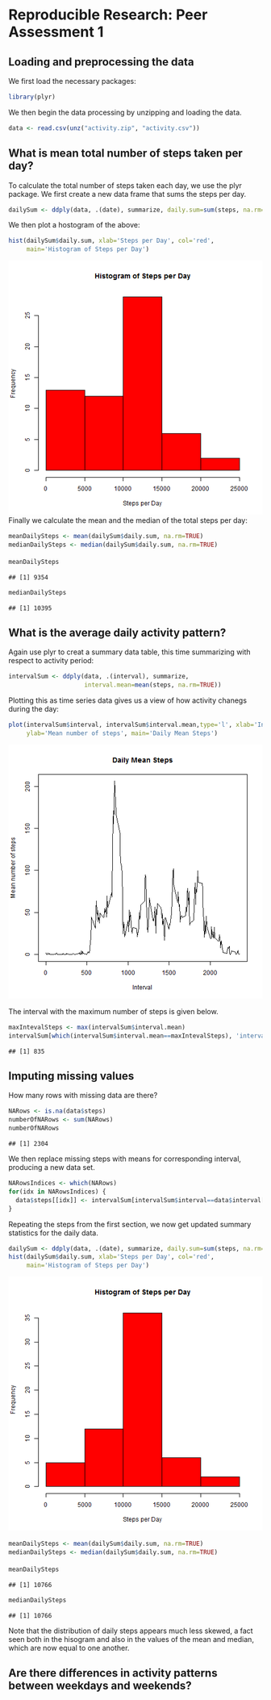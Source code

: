 # Reproducible Research: Peer Assessment 1


## Loading and preprocessing the data
We first load the necessary packages:

```r
library(plyr)
```

We then begin the data processing by unzipping and loading the data.


```r
data <- read.csv(unz("activity.zip", "activity.csv"))
```

## What is mean total number of steps taken per day?
To calculate the total number of steps taken each day, we use the plyr package. We first create a new data frame that sums the steps per day.

```r
dailySum <- ddply(data, .(date), summarize, daily.sum=sum(steps, na.rm=TRUE))
```
We then plot a hostogram of the above:

```r
hist(dailySum$daily.sum, xlab='Steps per Day', col='red', 
     main='Histogram of Steps per Day')
```

![plot of chunk unnamed-chunk-4](figure/unnamed-chunk-4.png) 
Finally we calculate the mean and the median of the total steps per day:

```r
meanDailySteps <- mean(dailySum$daily.sum, na.rm=TRUE)
medianDailySteps <- median(dailySum$daily.sum, na.rm=TRUE)

meanDailySteps
```

```
## [1] 9354
```

```r
medianDailySteps
```

```
## [1] 10395
```

## What is the average daily activity pattern?
Again use plyr to creat a summary data table, this time summarizing with respect to activity period:

```r
intervalSum <- ddply(data, .(interval), summarize, 
                     interval.mean=mean(steps, na.rm=TRUE))
```
Plotting this as time series data gives us a view of how activity chanegs during the day:

```r
plot(intervalSum$interval, intervalSum$interval.mean,type='l', xlab='Interval',
     ylab='Mean number of steps', main='Daily Mean Steps')
```

![plot of chunk unnamed-chunk-7](figure/unnamed-chunk-7.png) 

The interval with the maximum number of steps is given below.

```r
maxIntevalSteps <- max(intervalSum$interval.mean)
intervalSum[which(intervalSum$interval.mean==maxIntevalSteps), 'interval']
```

```
## [1] 835
```
## Imputing missing values
How many rows with missing data are there?

```r
NARows <- is.na(data$steps)
numberOfNARows <- sum(NARows)
numberOfNARows
```

```
## [1] 2304
```
We then replace missing steps with means for corresponding interval, producing a new data set.

```r
NARowsIndices <- which(NARows)
for(idx in NARowsIndices) {
  data$steps[[idx]] <- intervalSum[intervalSum$interval==data$interval[[idx]], 'interval.mean']
}
```
Repeating the steps from the first section, we now get updated summary statistics for the daily data.

```r
dailySum <- ddply(data, .(date), summarize, daily.sum=sum(steps, na.rm=TRUE))
hist(dailySum$daily.sum, xlab='Steps per Day', col='red', 
     main='Histogram of Steps per Day')
```

![plot of chunk unnamed-chunk-11](figure/unnamed-chunk-11.png) 

```r
meanDailySteps <- mean(dailySum$daily.sum, na.rm=TRUE)
medianDailySteps <- median(dailySum$daily.sum, na.rm=TRUE)

meanDailySteps
```

```
## [1] 10766
```

```r
medianDailySteps
```

```
## [1] 10766
```
Note that the distribution of daily steps appears much less skewed, a fact seen both in the hisogram and also in the values of the mean and median, which are now equal to one another.

## Are there differences in activity patterns between weekdays and weekends?
